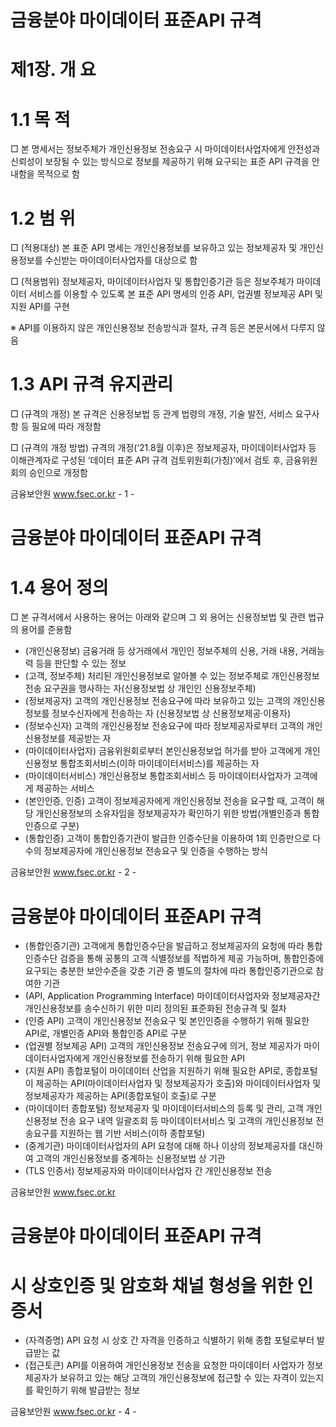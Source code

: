 # 금융분야 마이데이터 표준API 규격

# 제1장. 개 요

# 1.1 목 적

□ 본 명세서는 정보주체가 개인신용정보 전송요구 시 마이데이터사업자에게 안전성과 신뢰성이 보장될 수 있는 방식으로 정보를 제공하기 위해 요구되는 표준 API 규격을 안내함을 목적으로 함

# 1.2 범 위

□ (적용대상) 본 표준 API 명세는 개인신용정보를 보유하고 있는 정보제공자 및 개인신용정보를 수신받는 마이데이터사업자를 대상으로 함

□ (적용범위) 정보제공자, 마이데이터사업자 및 통합인증기관 등은 정보주체가 마이데이터 서비스를 이용할 수 있도록 본 표준 API 명세의 인증 API, 업권별 정보제공 API 및 지원 API를 구현

※ API를 이용하지 않은 개인신용정보 전송방식과 절차, 규격 등은 본문서에서 다루지 않음

# 1.3 API 규격 유지관리

□ (규격의 개정) 본 규격은 신용정보법 등 관계 법령의 개정, 기술 발전, 서비스 요구사항 등 필요에 따라 개정함

□ (규격의 개정 방법) 규격의 개정(‘21.8월 이후)은 정보제공자, 마이데이터사업자 등 이해관계자로 구성된 ‘데이터 표준 API 규격 검토위원회(가칭)’에서 검토 후, 금융위원회의 승인으로 개정함

금융보안원 www.fsec.or.kr - 1 -

# 금융분야 마이데이터 표준API 규격

# 1.4 용어 정의

□ 본 규격서에서 사용하는 용어는 아래와 같으며 그 외 용어는 신용정보법 및 관련 법규의 용어를 준용함

- (개인신용정보) 금융거래 등 상거래에서 개인인 정보주체의 신용, 거래 내용, 거래능력 등을 판단할 수 있는 정보
- (고객, 정보주체) 처리된 개인신용정보로 알아볼 수 있는 정보주체로 개인신용정보 전송 요구권을 행사하는 자(신용정보법 상 개인인 신용정보주체)
- (정보제공자) 고객의 개인신용정보 전송요구에 따라 보유하고 있는 고객의 개인신용정보를 정보수신자에게 전송하는 자 (신용정보법 상 신용정보제공·이용자)
- (정보수신자) 고객의 개인신용정보 전송요구에 따라 정보제공자로부터 고객의 개인신용정보를 제공받는 자
- (마이데이터사업자) 금융위원회로부터 본인신용정보업 허가를 받아 고객에게 개인신용정보 통합조회서비스(이하 마이데이터서비스)를 제공하는 자
- (마이데이터서비스) 개인신용정보 통합조회서비스 등 마이데이터사업자가 고객에게 제공하는 서비스
- (본인인증, 인증) 고객이 정보제공자에게 개인신용정보 전송을 요구할 때, 고객이 해당 개인신용정보의 소유자임을 정보제공자가 확인하기 위한 방법(개별인증과 통합인증으로 구분)
- (통합인증) 고객이 통합인증기관이 발급한 인증수단을 이용하여 1회 인증만으로 다수의 정보제공자에 개인신용정보 전송요구 및 인증을 수행하는 방식

금융보안원 www.fsec.or.kr - 2 -

# 금융분야 마이데이터 표준API 규격

- (통합인증기관) 고객에게 통합인증수단을 발급하고 정보제공자의 요청에 따라 통합인증수단 검증을 통해 공통의 고객 식별정보를 적법하게 제공 가능하며, 통합인증에 요구되는 충분한 보안수준을 갖춘 기관 중 별도의 절차에 따라 통합인증기관으로 참여한 기관
- (API, Application Programming Interface) 마이데이터사업자와 정보제공자간 개인신용정보를 송수신하기 위한 미리 정의된 표준화된 전송규격 및 절차
- (인증 API) 고객이 개인신용정보 전송요구 및 본인인증을 수행하기 위해 필요한 API로, 개별인증 API와 통합인증 API로 구분
- (업권별 정보제공 API) 고객의 개인신용정보 전송요구에 의거, 정보 제공자가 마이데이터사업자에게 개인신용정보를 전송하기 위해 필요한 API
- (지원 API) 종합포털이 마이데이터 산업을 지원하기 위해 필요한 API로, 종합포털이 제공하는 API(마이데이터사업자 및 정보제공자가 호출)와 마이데이터사업자 및 정보제공자가 제공하는 API(종합포털이 호출)로 구분
- (마이데이터 종합포털) 정보제공자 및 마이데이터서비스의 등록 및 관리, 고객 개인신용정보 전송 요구 내역 일괄조회 등 마이데이터서비스 및 고객의 개인신용정보 전송요구를 지원하는 웹 기반 서비스(이하 종합포털)
- (중계기관) 마이데이터사업자의 API 요청에 대해 하나 이상의 정보제공자를 대신하여 고객의 개인신용정보를 중계하는 신용정보법 상 기관
- (TLS 인증서) 정보제공자와 마이데이터사업자 간 개인신용정보 전송

금융보안원 www.fsec.or.kr

# 금융분야 마이데이터 표준API 규격

# 시 상호인증 및 암호화 채널 형성을 위한 인증서

- (자격증명) API 요청 시 상호 간 자격을 인증하고 식별하기 위해 종합 포털로부터 발급받는 값
- (접근토큰) API를 이용하여 개인신용정보 전송을 요청한 마이데이터 사업자가 정보제공자가 보유하고 있는 해당 고객의 개인신용정보에 접근할 수 있는 자격이 있는지를 확인하기 위해 발급받는 정보

금융보안원 www.fsec.or.kr - 4 -

